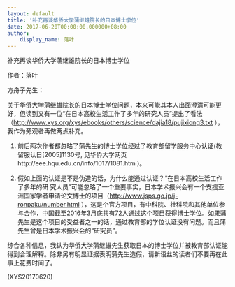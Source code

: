 ```yaml
---
layout: default
title: '补充再谈华侨大学蒲继雄院长的日本博士学位'
date: 2017-06-20T00:00:00.000000+08:00
author:
    display_name: 落叶
---
```


补充再谈华侨大学蒲继雄院长的日本博士学位

作者：落叶

方舟子先生：

关于华侨大学蒲继雄院长的日本博士学位问题，本来可能其本人出面澄清可能更好，但读到又有一位“在日本高校生活工作了多年的研究人员”提出了看法（http://www.xys.org/xys/ebooks/others/science/dajia18/pujixiong3.txt ），我作为旁观者再做两点补充。

1. 前后两次作者都忽略了蒲先生的博士学位经过了教育部留学服务中心认证(教留服认日[2005]1130号, 见华侨大学网页http://eee.hqu.edu.cn/info/1017/1081.htm )。

2. 假如上面的认证是不是伪造的话，为什么能通过认证？“在日本高校生活工作了多年的研 究人员”可能忽略了一个重要事实，日本学术振兴会有一个支援亚洲国家学者申请论文博士的项目（http://www.jsps.go.jp/j-ronpaku/number.html ），这是个官方项目，有中科院、社科院和其他单位参与合作，中国截至2016年3月底共有72人通过这个项目获得博士学位。如果蒲先生是这个项目的受益者之一的话，通过教育部的学位认证没有问题。而且蒲先生曾是日本学术振兴会的“研究员”。

综合各种信息，我认为华侨大学蒲继雄先生获取日本的博士学位并被教育部认证能得到合理解释。除非另有明显证据表明蒲先生造假，请新语丝的读者们不要再在此事上花费时间了。

(XYS20170620)

